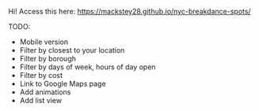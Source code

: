 Hi! Access this here: https://mackstey28.github.io/nyc-breakdance-spots/

TODO:
- Mobile version
- Filter by closest to your location
- Filter by borough
- Filter by days of week, hours of day open
- Filter by cost
- Link to Google Maps page
- Add animations
- Add list view
